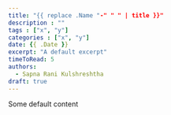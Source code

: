 ```yaml
---
title: "{{ replace .Name "-" " " | title }}"
description : ""
tags : ["x", "y"]
categories : ["x", "y"]
date: {{ .Date }}
excerpt: "A default excerpt"
timeToRead: 5
authors:
  - Sapna Rani Kulshreshtha
draft: true
---
```



Some default content
